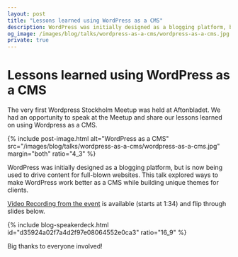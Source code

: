 ```yaml
---
layout: post
title: "Lessons learned using WordPress as a CMS"
description: WordPress was initially designed as a blogging platform, but is now being used to drive content for full-blown websites. This talk will explore ways to make WordPress work as an CMS and lessons learned while building unique themes for clients.
og_image: /images/blog/talks/wordpress-as-a-cms/wordpress-as-a-cms.jpg
private: true
---
```


# Lessons learned using WordPress as a CMS

The very first Wordpress Stockholm Meetup was held at Aftonbladet. We had an opportunity to speak at the Meetup and share our lessons learned on using Wordpress as a CMS.

{% include post-image.html alt="WordPress as a CMS" src="/images/blog/talks/wordpress-as-a-cms/wordpress-as-a-cms.jpg" margin="both" ratio="4_3" %}

WordPress was initially designed as a blogging platform, but is now being used to drive content for full-blown websites. This talk explored ways to make WordPress work better as a CMS while building unique themes for clients.

[Video Recording from the event](http://bloggar.aftonbladet.se/utvecklingsbloggen/2015/03/10/schedule-live-stream-wordpress-stockholm-meetup-wpsthlm/) is available (starts at 1:34) and flip through slides below.

{% include blog-speakerdeck.html id="d35924a02f7a4d2f97e08064552e0ca3" ratio="16_9" %}

Big thanks to everyone involved!
